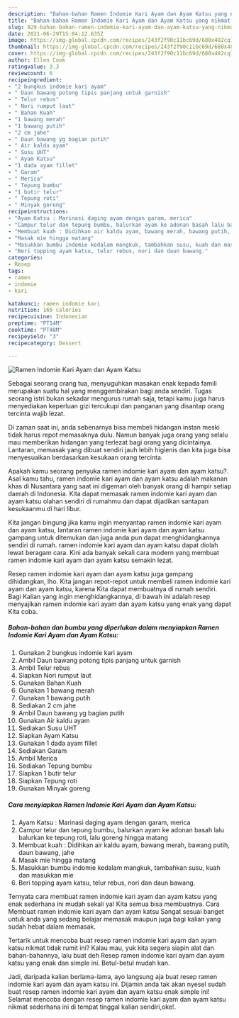 ```yaml
---
description: "Bahan-bahan Ramen Indomie Kari Ayam dan Ayam Katsu yang nikmat dan Mudah Dibuat"
title: "Bahan-bahan Ramen Indomie Kari Ayam dan Ayam Katsu yang nikmat dan Mudah Dibuat"
slug: 929-bahan-bahan-ramen-indomie-kari-ayam-dan-ayam-katsu-yang-nikmat-dan-mudah-dibuat
date: 2021-06-29T15:04:12.635Z
image: https://img-global.cpcdn.com/recipes/243f2f90c11bc69d/680x482cq70/ramen-indomie-kari-ayam-dan-ayam-katsu-foto-resep-utama.jpg
thumbnail: https://img-global.cpcdn.com/recipes/243f2f90c11bc69d/680x482cq70/ramen-indomie-kari-ayam-dan-ayam-katsu-foto-resep-utama.jpg
cover: https://img-global.cpcdn.com/recipes/243f2f90c11bc69d/680x482cq70/ramen-indomie-kari-ayam-dan-ayam-katsu-foto-resep-utama.jpg
author: Ellen Cook
ratingvalue: 3.3
reviewcount: 6
recipeingredient:
- "2 bungkus indomie kari ayam"
- " Daun bawang potong tipis panjang untuk garnish"
- " Telur rebus"
- " Nori rumput laut"
- " Bahan Kuah"
- "1 bawang merah"
- "1 bawang putih"
- "2 cm jahe"
- " Daun bawang yg bagian putih"
- " Air kaldu ayam"
- " Susu UHT"
- " Ayam Katsu"
- "1 dada ayam fillet"
- " Garam"
- " Merica"
- " Tepung bumbu"
- "1 butir telur"
- " Tepung roti"
- " Minyak goreng"
recipeinstructions:
- "Ayam Katsu : Marinasi daging ayam dengan garam, merica"
- "Campur telur dan tepung bumbu, balurkan ayam ke adonan basah lalu balurkan ke tepung roti, lalu goreng hingga matang"
- "Membuat kuah : Didihkan air kaldu ayam, bawang merah, bawang putih, daun bawang, jahe"
- "Masak mie hingga matang"
- "Masukkan bumbu indomie kedalam mangkuk, tambahkan susu, kuah dan masukkan mie"
- "Beri topping ayam katsu, telur rebus, nori dan daun bawang."
categories:
- Resep
tags:
- ramen
- indomie
- kari

katakunci: ramen indomie kari 
nutrition: 165 calories
recipecuisine: Indonesian
preptime: "PT14M"
cooktime: "PT48M"
recipeyield: "3"
recipecategory: Dessert

---
```



![Ramen Indomie Kari Ayam dan Ayam Katsu](https://img-global.cpcdn.com/recipes/243f2f90c11bc69d/680x482cq70/ramen-indomie-kari-ayam-dan-ayam-katsu-foto-resep-utama.jpg)

Sebagai seorang orang tua, menyuguhkan masakan enak kepada famili merupakan suatu hal yang menggembirakan bagi anda sendiri. Tugas seorang istri bukan sekadar mengurus rumah saja, tetapi kamu juga harus menyediakan keperluan gizi tercukupi dan panganan yang disantap orang tercinta wajib lezat.

Di zaman  saat ini, anda sebenarnya bisa membeli hidangan instan meski tidak harus repot memasaknya dulu. Namun banyak juga orang yang selalu mau memberikan hidangan yang terlezat bagi orang yang dicintainya. Lantaran, memasak yang dibuat sendiri jauh lebih higienis dan kita juga bisa menyesuaikan berdasarkan kesukaan orang tercinta. 



Apakah kamu seorang penyuka ramen indomie kari ayam dan ayam katsu?. Asal kamu tahu, ramen indomie kari ayam dan ayam katsu adalah makanan khas di Nusantara yang saat ini digemari oleh banyak orang di hampir setiap daerah di Indonesia. Kita dapat memasak ramen indomie kari ayam dan ayam katsu olahan sendiri di rumahmu dan dapat dijadikan santapan kesukaanmu di hari libur.

Kita jangan bingung jika kamu ingin menyantap ramen indomie kari ayam dan ayam katsu, lantaran ramen indomie kari ayam dan ayam katsu gampang untuk ditemukan dan juga anda pun dapat menghidangkannya sendiri di rumah. ramen indomie kari ayam dan ayam katsu dapat diolah lewat beragam cara. Kini ada banyak sekali cara modern yang membuat ramen indomie kari ayam dan ayam katsu semakin lezat.

Resep ramen indomie kari ayam dan ayam katsu juga gampang dihidangkan, lho. Kita jangan repot-repot untuk membeli ramen indomie kari ayam dan ayam katsu, karena Kita dapat membuatnya di rumah sendiri. Bagi Kalian yang ingin menghidangkannya, di bawah ini adalah resep menyajikan ramen indomie kari ayam dan ayam katsu yang enak yang dapat Kita coba.

<!--inarticleads1-->

##### Bahan-bahan dan bumbu yang diperlukan dalam menyiapkan Ramen Indomie Kari Ayam dan Ayam Katsu:

1. Gunakan 2 bungkus indomie kari ayam
1. Ambil  Daun bawang potong tipis panjang untuk garnish
1. Ambil  Telur rebus
1. Siapkan  Nori rumput laut
1. Gunakan  Bahan Kuah
1. Gunakan 1 bawang merah
1. Gunakan 1 bawang putih
1. Sediakan 2 cm jahe
1. Ambil  Daun bawang yg bagian putih
1. Gunakan  Air kaldu ayam
1. Sediakan  Susu UHT
1. Siapkan  Ayam Katsu
1. Gunakan 1 dada ayam fillet
1. Sediakan  Garam
1. Ambil  Merica
1. Sediakan  Tepung bumbu
1. Siapkan 1 butir telur
1. Siapkan  Tepung roti
1. Gunakan  Minyak goreng




<!--inarticleads2-->

##### Cara menyiapkan Ramen Indomie Kari Ayam dan Ayam Katsu:

1. Ayam Katsu : Marinasi daging ayam dengan garam, merica
1. Campur telur dan tepung bumbu, balurkan ayam ke adonan basah lalu balurkan ke tepung roti, lalu goreng hingga matang
1. Membuat kuah : Didihkan air kaldu ayam, bawang merah, bawang putih, daun bawang, jahe
1. Masak mie hingga matang
1. Masukkan bumbu indomie kedalam mangkuk, tambahkan susu, kuah dan masukkan mie
1. Beri topping ayam katsu, telur rebus, nori dan daun bawang.




Ternyata cara membuat ramen indomie kari ayam dan ayam katsu yang enak sederhana ini mudah sekali ya! Kita semua bisa membuatnya. Cara Membuat ramen indomie kari ayam dan ayam katsu Sangat sesuai banget untuk anda yang sedang belajar memasak maupun juga bagi kalian yang sudah hebat dalam memasak.

Tertarik untuk mencoba buat resep ramen indomie kari ayam dan ayam katsu nikmat tidak rumit ini? Kalau mau, yuk kita segera siapin alat dan bahan-bahannya, lalu buat deh Resep ramen indomie kari ayam dan ayam katsu yang enak dan simple ini. Betul-betul mudah kan. 

Jadi, daripada kalian berlama-lama, ayo langsung aja buat resep ramen indomie kari ayam dan ayam katsu ini. Dijamin anda tak akan nyesel sudah buat resep ramen indomie kari ayam dan ayam katsu enak simple ini! Selamat mencoba dengan resep ramen indomie kari ayam dan ayam katsu nikmat sederhana ini di tempat tinggal kalian sendiri,oke!.

